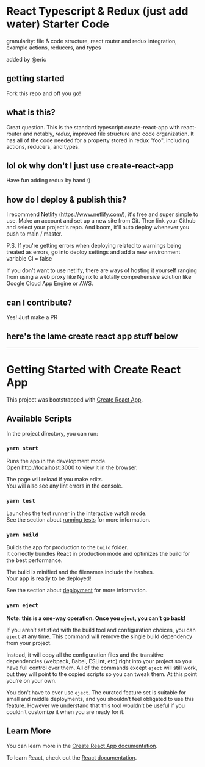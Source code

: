 # React Typescript & Redux (just add water) Starter Code

granularity: file & code structure, react router and redux integration, example actions, reducers, and types

added by @eric

## getting started

Fork this repo and off you go!

## what is this?

Great question. This is the standard typescript create-react-app with react-router and notably, _redux_, improved file structure and code organization. It has all of the code needed for a property stored in redux "foo", including actions, reducers, and types.

## lol ok why don't I just use create-react-app

Have fun adding redux by hand :)

## how do I deploy & publish this?

I recommend Netlify (https://www.netlify.com/), it's free and super simple to use. Make an account and set up a new site from Git. Then link your Github and select your project's repo. And boom, it'll auto deploy whenever you push to main / master.

P.S. If you're getting errors when deploying related to warnings being treated as errors, go into deploy settings and add a new environment variable CI = false

If you don't want to use netlify, there are ways of hosting it yourself ranging from using a web proxy like Nginx to a totally comprehensive solution like Google Cloud App Engine or AWS.

## can I contribute?

Yes! Just make a PR

## here's the lame create react app stuff below

---

# Getting Started with Create React App

This project was bootstrapped with [Create React App](https://github.com/facebook/create-react-app).

## Available Scripts

In the project directory, you can run:

### `yarn start`

Runs the app in the development mode.\
Open [http://localhost:3000](http://localhost:3000) to view it in the browser.

The page will reload if you make edits.\
You will also see any lint errors in the console.

### `yarn test`

Launches the test runner in the interactive watch mode.\
See the section about [running tests](https://facebook.github.io/create-react-app/docs/running-tests) for more information.

### `yarn build`

Builds the app for production to the `build` folder.\
It correctly bundles React in production mode and optimizes the build for the best performance.

The build is minified and the filenames include the hashes.\
Your app is ready to be deployed!

See the section about [deployment](https://facebook.github.io/create-react-app/docs/deployment) for more information.

### `yarn eject`

**Note: this is a one-way operation. Once you `eject`, you can’t go back!**

If you aren’t satisfied with the build tool and configuration choices, you can `eject` at any time. This command will remove the single build dependency from your project.

Instead, it will copy all the configuration files and the transitive dependencies (webpack, Babel, ESLint, etc) right into your project so you have full control over them. All of the commands except `eject` will still work, but they will point to the copied scripts so you can tweak them. At this point you’re on your own.

You don’t have to ever use `eject`. The curated feature set is suitable for small and middle deployments, and you shouldn’t feel obligated to use this feature. However we understand that this tool wouldn’t be useful if you couldn’t customize it when you are ready for it.

## Learn More

You can learn more in the [Create React App documentation](https://facebook.github.io/create-react-app/docs/getting-started).

To learn React, check out the [React documentation](https://reactjs.org/).
